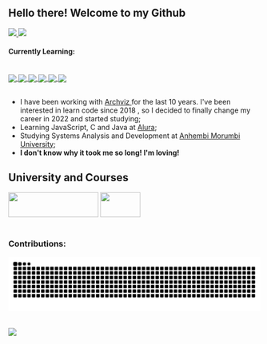 ## Hello there! Welcome to my Github

<div>
  <a href="https://www.linkedin.com/in/guilherme-castro-dev/">
  <img height="150em" src="https://github-readme-stats.vercel.app/api?username=cguiama&show_icons=true&theme=blue-green&include_all_commits=true&count_private=true"/>
  <img height="150em" src="https://github-readme-stats.vercel.app/api/top-langs/?username=cguiama&layout=compact&langs_count=16&theme=blue-green"/>
</div>
  
 </a>
 <h4>Currently Learning:</h4>
 <a href="https://github.com/cguiama">
<div style="display: inline_block"><br>
 <img src="https://cdn.jsdelivr.net/gh/devicons/devicon/icons/linux/linux-original.svg" height="30" img align="center" />
 <img src="https://cdn.jsdelivr.net/gh/devicons/devicon/icons/git/git-original.svg" height="30" img align="center" />
 <img src="https://cdn.jsdelivr.net/gh/devicons/devicon/icons/c/c-plain.svg" height="30" img align="center" />
 <img src="https://cdn.jsdelivr.net/gh/devicons/devicon/icons/html5/html5-plain-wordmark.svg" height="30" img align="center" />
 <img src="https://cdn.jsdelivr.net/gh/devicons/devicon/icons/javascript/javascript-original.svg" height="30" img align="center" /> 
 <img src="https://cdn.jsdelivr.net/gh/devicons/devicon/icons/java/java-plain.svg" height="30" img align="center" />
 </div>
</a>

 ##
 
- I have been working with <a href="https://www.behance.net/inside3d" target="_blank"> Archviz </a> for the last 10 years. I've been interested in learn code since 2018 , so I decided to finally change my career in 2022 and started studying;
- Learning JavaScript, C and Java at <a href="https://www.alura.com.br/" target="_blank">Alura</a>;
- Studying Systems Analysis and Development at <a href="https://loja.anhembionline.com.br/graduacao/analise-e-desenvolvimento-de-sistemas-tecnologia-ead" target="_blank">Anhembi Morumbi University</a>;
- <b>I don't know why it took me so long! I'm loving!</b>



## University and Courses

<div>
<a href="https://portal.anhembi.br" target="_blank"><img src="https://loja.anhembionline.com.br/media/logo/stores/7/ANHEMBI.png" width="180" height="50" /></a>      <a href="https://www.alura.com.br/" target="_blank"><img src="https://i.pinimg.com/originals/49/72/6e/49726e65f6b35c2e8e366a16c0734fb7.png" width="80" height="50" target="_blank"></a>
</br></br>
<h3> Contributions: </h3>


  ![github contribution grid snake animation](https://raw.githubusercontent.com/cguiama/cguiama/output/github-contribution-grid-snake.svg)

 ##
<a href="https://www.linkedin.com/in/guilherme-castro-dev/" target="blank">
<img width="30px" src="https://cdn.jsdelivr.net/gh/devicons/devicon/icons/linkedin/linkedin-original.svg" />
</a>
